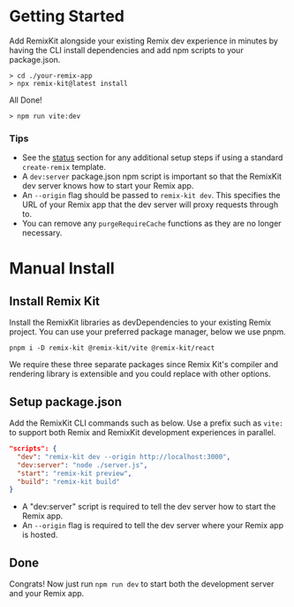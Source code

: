 # Getting Started

Add RemixKit alongside your existing Remix dev experience in minutes by having the CLI install dependencies and add npm scripts to your package.json.

```shell
> cd ./your-remix-app
> npx remix-kit@latest install
```

All Done!

```shell
> npm run vite:dev
```

### Tips

- See the [status](https://github.com/jrestall/remix-kit#status) section for any additional setup steps if using a standard `create-remix` template.
- A `dev:server` package.json npm script is important so that the RemixKit dev server knows how to start your Remix app.
- An `--origin` flag should be passed to `remix-kit dev`. This specifies the URL of your Remix app that the dev server will proxy requests through to.
- You can remove any `purgeRequireCache` functions as they are no longer necessary.

# Manual Install

## Install Remix Kit

Install the RemixKit libraries as devDependencies to your existing Remix project. You can use your preferred package manager, below we use pnpm.

```shell
pnpm i -D remix-kit @remix-kit/vite @remix-kit/react
```

We require these three separate packages since Remix Kit's compiler and rendering library is extensible and you could replace with other options.

## Setup package.json

Add the RemixKit CLI commands such as below. Use a prefix such as `vite:` to support both Remix and RemixKit development experiences in parallel.

```json
"scripts": {
  "dev": "remix-kit dev --origin http://localhost:3000",
  "dev:server": "node ./server.js",
  "start": "remix-kit preview",
  "build": "remix-kit build"
}
```

- A "dev:server" script is required to tell the dev server how to start the Remix app.
- An `--origin` flag is required to tell the dev server where your Remix app is hosted.

## Done

Congrats! Now just run `npm run dev` to start both the development server and your Remix app.
